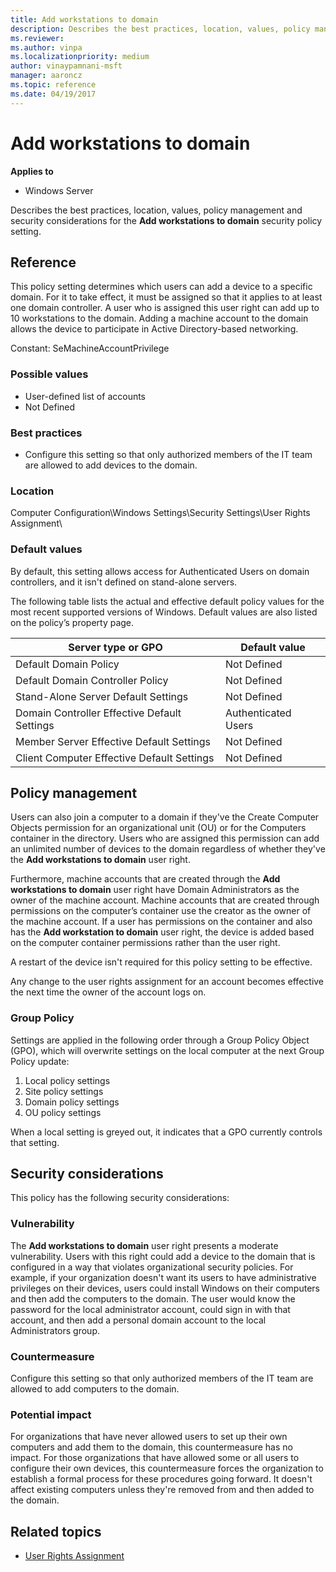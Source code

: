 ```yaml
---
title: Add workstations to domain
description: Describes the best practices, location, values, policy management and security considerations for the Add workstations to domain security policy setting.
ms.reviewer:
ms.author: vinpa
ms.localizationpriority: medium
author: vinaypamnani-msft
manager: aaroncz
ms.topic: reference
ms.date: 04/19/2017
---
```


# Add workstations to domain

**Applies to**
- Windows Server

Describes the best practices, location, values, policy management and security considerations for the **Add workstations to domain** security policy setting.

## Reference

This policy setting determines which users can add a device to a specific domain. For it to take effect, it must be assigned so that it applies to at least one domain controller. A user who is assigned this user right can add up to 10 workstations to the domain.
Adding a machine account to the domain allows the device to participate in Active Directory-based networking.

Constant: SeMachineAccountPrivilege

### Possible values

-   User-defined list of accounts
-   Not Defined

### Best practices

-   Configure this setting so that only authorized members of the IT team are allowed to add devices to the domain.

### Location

Computer Configuration\\Windows Settings\\Security Settings\\User Rights Assignment\\

### Default values

By default, this setting allows access for Authenticated Users on domain controllers, and it isn't defined on stand-alone servers.

The following table lists the actual and effective default policy values for the most recent supported versions of Windows. Default values are also listed on the policy’s property page.

| Server type or GPO | Default value |
| - | - |
| Default Domain Policy | Not Defined |
| Default Domain Controller Policy | Not Defined |
| Stand-Alone Server Default Settings | Not Defined |
| Domain Controller Effective Default Settings | Authenticated Users |
| Member Server Effective Default Settings | Not Defined |
| Client Computer Effective Default Settings | Not Defined |

## Policy management

Users can also join a computer to a domain if they've the Create Computer Objects permission for an organizational unit (OU) or for the Computers container in the directory. Users who are assigned this permission can add an unlimited number of devices to the domain regardless of whether they've the **Add workstations to domain** user right.

Furthermore, machine accounts that are created through the **Add workstations to domain** user right have Domain Administrators as the owner of the machine account. Machine accounts that are created through permissions on the computer’s container use the creator as the owner of the machine account. If a user has permissions on the container and also has the **Add workstation to domain** user right, the device is added based on the computer container permissions rather than the user right.

A restart of the device isn't required for this policy setting to be effective.

Any change to the user rights assignment for an account becomes effective the next time the owner of the account logs on.

### Group Policy

Settings are applied in the following order through a Group Policy Object (GPO), which will overwrite settings on the local computer at the next Group Policy update:

1.  Local policy settings
2.  Site policy settings
3.  Domain policy settings
4.  OU policy settings

When a local setting is greyed out, it indicates that a GPO currently controls that setting.

## Security considerations

This policy has the following security considerations:

### Vulnerability

The **Add workstations to domain** user right presents a moderate vulnerability. Users with this right could add a device to the domain that is configured in a way that violates organizational security policies. For example, if your organization doesn't want its users to have administrative
privileges on their devices, users could install Windows on their computers and then add the computers to the domain. The user would know the password for the local administrator account, could sign in with that account, and then add a personal domain account to the local Administrators group.

### Countermeasure

Configure this setting so that only authorized members of the IT team are allowed to add computers to the domain.

### Potential impact

For organizations that have never allowed users to set up their own computers and add them to the domain, this countermeasure has no impact. For those organizations that have allowed some or all users to configure their own devices, this countermeasure forces the organization to establish a formal process for these procedures going forward. It doesn't affect existing computers unless they're removed from and then added to the domain.

## Related topics
- [User Rights Assignment](user-rights-assignment.md)
 
 
